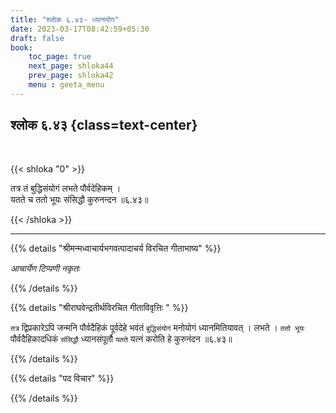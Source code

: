 ```yaml
---
title: "श्लोक ६.४३- ध्यानयोग"
date: 2023-03-17T08:42:59+05:30
draft: false
book:
    toc_page: true
    next_page: shloka44
    prev_page: shloka42
    menu : geeta_menu
---
```




## श्लोक ६.४३ {class=text-center}

<br/>

{{< shloka  "0"  >}}

तत्र तं बुद्धिसंयोगं लभते पौर्वदेहिकम् ।  
यतते च ततो भूयः संसिद्धौ कुरुनन्दन ॥६.४३॥

{{< /shloka >}}

---


{{% details "श्रीमन्मध्वाचार्यभगवत्पादाचर्य विरचित  गीताभाष्य" %}}

*आचार्येण टिप्पणी नकृतः*

{{% /details %}}



{{% details "श्रीराघवेन्द्रतीर्थविरचित गीताविवृत्तिः " %}}

`तत्र` द्विप्रकारेऽपि जन्मनि पौर्वदैहिकं पूर्वदेहे भवंतं `बुद्धिसंयोगं` मनोयोगं
ध्यानमितियावत्‌ । लभते । `ततो भूयः` पौर्वदैहिकादधिकं `संसिद्धौ` 
ध्यानसंपूर्तौ `यतते` यत्नं करोति हे कुरुनंदन ॥६.४३॥

{{% /details %}}



{{% details "पद विचार" %}}


{{% /details %}}
